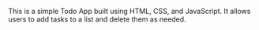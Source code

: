 This is a simple Todo App built using HTML, CSS, and JavaScript. It allows users to add tasks to a list and delete them as needed.